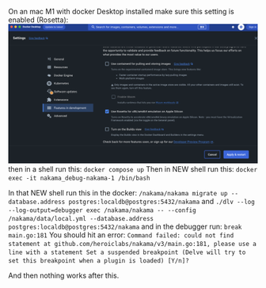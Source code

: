 On an mac M1 with docker Desktop installed make sure this setting is enabled (Rosetta):
![Screenshot 2023-09-22 at 9.44.35 AM.png](Screenshot%202023-09-22%20at%209.44.35%20AM.png)
then in a shell run this:
`docker compose up` 
Then in NEW shell run this:
`docker exec -it nakama_debug-nakama-1 /bin/bash`

In that NEW shell run this in the docker:
`/nakama/nakama migrate up --database.address postgres:localdb@postgres:5432/nakama`
and
`./dlv --log --log-output=debugger exec /nakama/nakama -- --config /nakama/data/local.yml --database.address postgres:localdb@postgres:5432/nakama`
and in the debugger run:
`break main.go:181`
You should hit an error:
`Command failed: could not find statement at github.com/heroiclabs/nakama/v3/main.go:181, please use a line with a statement
Set a suspended breakpoint (Delve will try to set this breakpoint when a plugin is loaded) [Y/n]?
`

And then nothing works after this. 